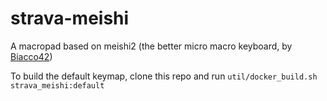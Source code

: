 # strava-meishi

A macropad based on meishi2 (the better micro macro keyboard, by [Biacco42](https://github.com/Biacco42))

To build the default keymap, clone this repo and run `util/docker_build.sh strava_meishi:default`

